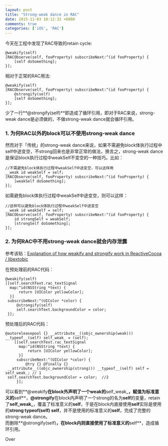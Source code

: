 ```yaml
---
layout: post
title: "Strong-weak dance in RAC"
date: 2015-11-03 10:12:32 +0800
comments: true
categories: ['iOS', 'RAC']
---
```


今天在工程中发现了RAC导致的retain cycle:  

```
@weakify(self)
[RACObserve(self, fooProperty) subscribeNext:^(id fooProperty) {
    [self doSomething];
}];
```

相对于正常的RAC用法:  

```
@weakify(self)
[RACObserve(self, fooProperty) subscribeNext:^(id fooProperty) {
    @strongify(self)
    [self doSomething];
}];
```

少了一行**@strongify(self)**即造成了循环引用，即对于RAC来说，strong-weak dance是必须做的，不做strong-weak dance就会循环引用。  

### 1. 为何RAC以外的block可以不使用strong-weak dance

然而对于「传统」的strong-weak dance来说，如果不需避免block体执行过程中self中途变空，不strong回来也是非常正常的做法，换言之，strong-weak dance是保证block执行过程中weakSelf不变空的一种技巧。比如：  

```
//不需避免block体执行过程中weakSelf中途变空，可以这样用
__weak id weakSelf = self;
[RACObserve(self, fooProperty) subscribeNext:^(id fooProperty) {
    [weakSelf doSomething];
}];
```

如需避免block体执行过程中weakSelf中途变空，则可以这样：  
```
//这样可以避免block体执行过程中weakSelf中途变空
__weak id weakSelf = self;
[RACObserve(self, fooProperty) subscribeNext:^(id fooProperty) {
	id strongSelf = weakSelf;
    [strongSelf doSomething];
}];
```

### 2. 为何RAC中不用strong-weak dance就会内存泄露

参考该贴：[Explanation of how weakify and strongify work in ReactiveCocoa / libextobjc](http://stackoverflow.com/questions/21716982/explanation-of-how-weakify-and-strongify-work-in-reactivecocoa-libextobjc)  

在预处理前的RAC代码：

```
@weakify(self)
[[self.searchText.rac_textSignal
  map:^id(NSString *text) {
      return [UIColor yellowColor];
  }]
 subscribeNext:^(UIColor *color) {
     @strongify(self)
     self.searchText.backgroundColor = color;
 }];
```

预处理后的RAC代码：

```
@autoreleasepool {} __attribute__((objc_ownership(weak))) __typeof__(self) self_weak_ = (self);
    [[self.searchText.rac_textSignal
      map:^id(NSString *text) {
          return [UIColor yellowColor];
      }]
     subscribeNext:^(UIColor *color) {
         @try {} @finally {}
 __attribute__((objc_ownership(strong))) __typeof__(self) self = self_weak_; // 1
 self.searchText.backgroundColor = color;  //2
     }];
 ```

 可以看到**@weakify**在block外声明了一个weak的**self_weak_**，赋值为标准意义的**self**，**@strongify**在block内声明了一个strong的名为**self**的变量，retain了**self_weak_**，覆盖了标准意义的**self**，于是在block内直接使用**self**实际是使用的**strong __typeof__(self) self**，并不是使用的标准意义的**self**，完成了完整的strong-weak dance。  
 而删除**@strongify(self)**，在block内则直接使用了标准意义的**self**，造成循环引用。  

 Over
